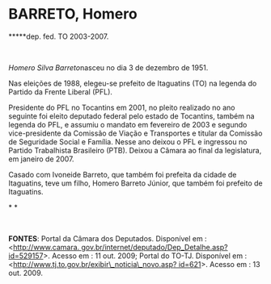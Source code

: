 BARRETO, Homero
===============

**\***dep. fed. TO 2003-2007.

 

*Homero Silva Barreto*nasceu no dia 3 de dezembro de 1951.

Nas eleições de 1988, elegeu-se prefeito de Itaguatins (TO) na legenda
do Partido da Frente Liberal (PFL).

Presidente do PFL no Tocantins em 2001, no pleito realizado no ano
seguinte foi eleito deputado federal pelo estado de Tocantins, também na
legenda do PFL, e assumiu o mandato em fevereiro de 2003 e segundo
vice-presidente da Comissão de Viação e Transportes e titular da
Comissão de Seguridade Social e Família. Nesse ano deixou o PFL e
ingressou no Partido Trabalhista Brasileiro (PTB). Deixou a Câmara ao
final da legislatura, em janeiro de 2007.

Casado com Ivoneide Barreto, que também foi prefeita da cidade de
Itaguatins, teve um filho, Homero Barreto Júnior, que também foi
prefeito de Itaguatins.

* *

 

**FONTES**: Portal da Câmara dos Deputados. Disponível em :
\<[http://www.camara.
gov.br/internet/deputado/Dep\_Detalhe.asp?id=529157](http://www.camara.%20gov.br/internet/deputado/Dep_Detalhe.asp?id=529157)\>.
Acesso em : 11 out. 2009; Portal do TO-TJ. Disponível em :
\<[http://www.tj.to.gov.br/exibir\_noticia\_novo.asp?
id=621](http://www.tj.to.gov.br/exibir_noticia_novo.asp?%20id=621)\>.
Acesso em : 13 out. 2009.

 
